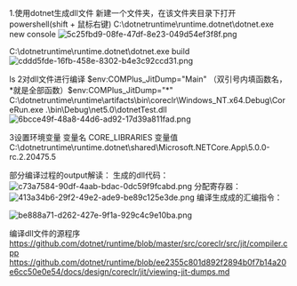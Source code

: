1.使用dotnet生成dll文件
新建一个文件夹，在该文件夹目录下打开 powershell(shift + 鼠标右键)
C:\dotnetruntime\runtime\.dotnet\dotnet.exe new console 
![5c25fbd9-08fe-47df-8e23-049d54ef3f8f.png](使用dotnet运行编译程序流程_files/5c25fbd9-08fe-47df-8e23-049d54ef3f8f.png)


C:\dotnetruntime\runtime\.dotnet\dotnet.exe build
![cddd5fde-16fb-458e-8302-b4e3c92ccd31.png](使用dotnet运行编译程序流程_files/cddd5fde-16fb-458e-8302-b4e3c92ccd31.png)


ls
2对dll文件进行编译
$env:COMPlus_JitDump="Main"  （双引号内填函数名，*就是全部函数）$env:COMPlus_JitDump="*"
 C:\dotnetruntime\runtime\artifacts\bin\coreclr\Windows_NT.x64.Debug\CoreRun.exe .\bin\Debug\net5.0\dotnetTest.dll
![6bcce49f-48a8-44d6-ad92-17d39a811fad.png](使用dotnet运行编译程序流程_files/6bcce49f-48a8-44d6-ad92-17d39a811fad.png)


3设置环境变量
变量名 CORE_LIBRARIES
变量值 C:\dotnetruntime\runtime\.dotnet\shared\Microsoft.NETCore.App\5.0.0-rc.2.20475.5

部分编译过程的output解读：
生成的dll代码：
![c73a7584-90df-4aab-bdac-0dc59f9fcabd.png](使用dotnet运行编译程序流程_files/c73a7584-90df-4aab-bdac-0dc59f9fcabd.png)
分配寄存器：
![413a34b6-29f2-49e2-ade9-be89c125e3de.png](使用dotnet运行编译程序流程_files/413a34b6-29f2-49e2-ade9-be89c125e3de.png)
编译生成成的汇编指令：


![be888a71-d262-427e-9f1a-929c4c9e10ba.png](使用dotnet运行编译程序流程_files/be888a71-d262-427e-9f1a-929c4c9e10ba.png)


编译dll文件的源程序
https://github.com/dotnet/runtime/blob/master/src/coreclr/src/jit/compiler.cpp
https://github.com/dotnet/runtime/blob/ee2355c801d892f2894b0f7b14a20e6cc50e0e54/docs/design/coreclr/jit/viewing-jit-dumps.md

